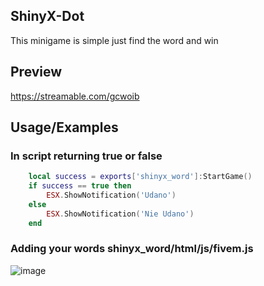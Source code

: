 

## ShinyX-Dot


This minigame is simple just find the word and win


## Preview

https://streamable.com/gcwoib

## Usage/Examples

### In script returning true or false
```lua
    local success = exports['shinyx_word']:StartGame()
    if success == true then
        ESX.ShowNotification('Udano')
    else
        ESX.ShowNotification('Nie Udano')
    end
```
### Adding your words shinyx_word/html/js/fivem.js
![image](https://github.com/Szajnol/shinyx_word/assets/118669019/040d45b9-549e-4ce2-9b40-af10dea14c87)




